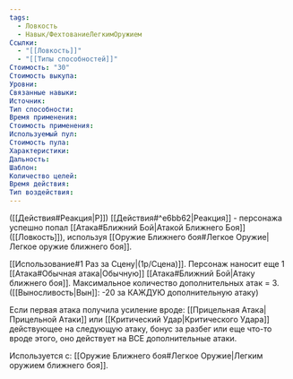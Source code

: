 ```yaml
---
tags:
  - Ловкость
  - Навык/ФехтованиеЛегкимОружием
Ссылки:
  - "[[Ловкость]]"
  - "[[Типы способностей]]"
Стоимость: "30"
Стоимость выкупа:
Уровни:
Связанные навыки:
Источник:
Тип способности:
Время применения:
Стоимость применения:
Используемый пул:
Стоимость пула:
Характеристики:
Дальность:
Шаблон:
Количество целей:
Время действия:
Тип воздействия:
---
```

([[Действия#Реакция|Р]]) [[Действия#^e6bb62|Реакция]] - персонажа успешно попал [[Атака#Ближний Бой|Атакой Ближнего Боя]] ([[Ловкость]]), используя [[Оружие Ближнего боя#Легкое Оружие|Легкое оружие ближнего боя]].  

[[Использование#1 Раз за Сцену|(1р/Сцена)]]. Персонаж наносит еще 1 [[Атака#Обычная атака|Обычную]] [[Атака#Ближний Бой|Атаку ближнего боя]]. Максимальное количество дополнительных атак = 3. ([[Выносливость|Вын]]: -20 за КАЖДУЮ дополнительную атаку)

Если первая атака получила усиление вроде: [[Прицельная Атака|Прицельной Атаки]] или [[Критический Удар|Критического Удара]] действующее на следующую атаку, бонус за разбег или еще что-то вроде этого, оно действует на ВСЕ дополнительные атаки. 

Используется с: [[Оружие Ближнего боя#Легкое Оружие|Легким оружием ближнего боя]].


